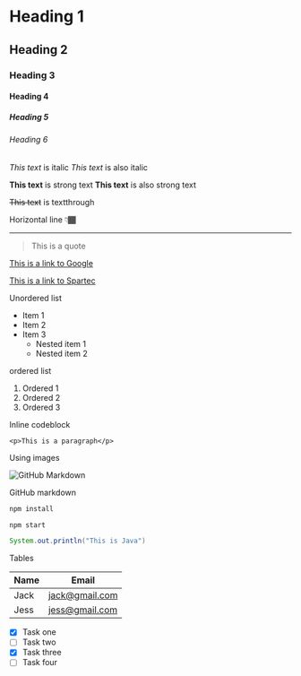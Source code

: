 <!-- Heading -->

# Heading 1

## Heading 2

### Heading 3

#### Heading 4

##### Heading 5

###### Heading 6

<!-- Emphasis -->

_This text_ is italic
_This text_ is also italic

<!-- Strong -->

**This text** is strong text
**This text** is also strong text

<!-- Strikethrough -->

~~This text~~ is textthrough

<!-- Horizontal rule -->

Horizontal line 👇🏾

---

<!-- Blockquote -->

> This is a quote

<!-- Links -->

[This is a link to Google](www.google.com)

[This is a link to Spartec](www.spartec.co.ke "Spartec")

<!-- UL -->

Unordered list

- Item 1
- Item 2
- Item 3
  - Nested item 1
  - Nested item 2

<!-- OL -->

ordered list

1. Ordered 1
1. Ordered 2
1. Ordered 3

<!-- Incline codeblock -->

Inline codeblock

`<p>This is a paragraph</p>`

<!-- Image -->

Using images

![GitHub Markdown](https://res.cloudinary.com/practicaldev/image/fetch/s--iyH_BO6K--/c_imagga_scale,f_auto,fl_progressive,h_900,q_auto,w_1600/https://dev-to-uploads.s3.amazonaws.com/uploads/articles/1mnjflq5zrcyg2av8biz.png)

<!-- GitHub Markdown -->

GitHub markdown

```bash
npm install

npm start
```

```java
System.out.println("This is Java")
```

<!-- Tables -->

Tables

| Name | Email          |
| ---- | -------------- |
| Jack | jack@gmail.com |
| Jess | jess@gmail.com |

<!-- Task list -->

- [x] Task one
- [ ] Task two
- [x] Task three
- [ ] Task four

